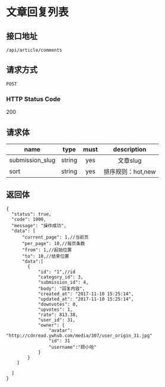 # 文章回复列表

## 接口地址

`/api/article/comments`

## 请求方式

`POST`

### HTTP Status Code

200

## 请求体

| name     | type     | must     | description |
|----------|:--------:|:--------:|:--------:|
| submission_slug   | string   | yes     | 文章slug |
| sort   | string   | yes     | 排序规则：hot,new |



## 返回体

```json5
{
  "status": true,
  "code": 1000,
  "message": "操作成功",
  "data": [
      "current_page": 1,//当前页
      "per_page": 10,//每页条数
      "from": 1,//起始位置
      "to": 10,//结束位置
      "data":[
        {
            "id": "1",//id
            "category_id": 3,
            "submission_id": 4,
            "body": "回复内容",
            "created_at": "2017-11-10 15:25:14",
            "updated_at": "2017-11-10 15:25:14",
            "downvotes": 0,
            "upvotes": 1,
            "rate": 813.38,
            "user_id": 31,
            "owner": {
                "avatar": "http://cdnread.ywhub.com/media/307/user_origin_31.jpg"
                "id": 31
                "username":"顾小哈"
            }
        }
    ]
    
  ]
}
``` 
